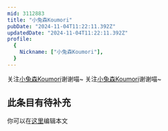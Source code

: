 ```yaml
---
mid: 3112883
title: "小兔森Koumori"
pubDate: "2024-11-04T11:22:11.392Z"
updatedDate: "2024-11-04T11:22:11.392Z"
profile:
  {
    Nickname: ["小兔森Koumori"],
  }
---
```


关注[小兔森Koumori](https://space.bilibili.com/3112883)谢谢喵~ 关注[小兔森Koumori](https://space.bilibili.com/3112883)谢谢喵~

## 此条目有待补充
你可以在[这里](https://github.com/Yuhanawa/VTuber.ICU/edit/master/src/content/v/小兔森Koumori/index.md)编辑本文
